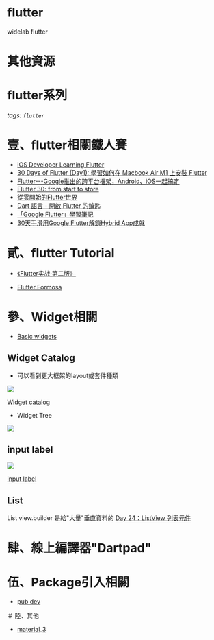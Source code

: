 # flutter
widelab flutter

# 其他資源
# flutter系列
###### tags: `flutter`

# 壹、flutter相關鐵人賽
* [iOS Developer Learning Flutter](https://ithelp.ithome.com.tw/users/20117052/ironman/3216)
* [30 Days of Flutter (Day1): 學習如何在 Macbook Air M1 上安裝 Flutter](https://matters.news/@johnnymnotes/114923-30-days-of-flutter-day1-%E5%AD%B8%E7%BF%92%E5%A6%82%E4%BD%95%E5%9C%A8-macbook-air-m1-%E4%B8%8A%E5%AE%89%E8%A3%9D-flutter-bafyreida2zx6hrev6zqjzvevyvx44jmgg4qrtij73rrxv6ksx3i2gb5f3u)
* [Flutter---Google推出的跨平台框架，Android、iOS一起搞定](https://ithelp.ithome.com.tw/users/20119550/ironman/2221)
* [Flutter 30: from start to store](https://ithelp.ithome.com.tw/users/20152234/ironman/5606)
* [從零開始的Flutter世界](https://ithelp.ithome.com.tw/users/20118479/ironman/3025)
* [Dart 語言 - 開啟 Flutter 的鑰匙](https://ithelp.ithome.com.tw/users/20129264/ironman/3048)
* [「Google Flutter」學習筆記](https://ithelp.ithome.com.tw/users/20120243/ironman/3730)
* [30天手滑用Google Flutter解鎖Hybrid App成就](https://ithelp.ithome.com.tw/users/20120028/ironman/2263)



# 貳、flutter Tutorial
* [《Flutter实战·第二版》](https://book.flutterchina.club/chapter3/input_and_form.html#_3-5-1-textfield)

* [Flutter Formosa](https://medium.com/flutter-formosa)

# 參、Widget相關
* [Basic widgets](https://docs.flutter.dev/development/ui/widgets/basics)
## Widget Catalog 
* 可以看到更大框架的layout或套件種類

![](https://i.imgur.com/oaaQMFP.png)

[Widget catalog](https://docs.flutter.dev/development/ui/widgets)

* Widget Tree

![](https://i.imgur.com/oLJ5Fer.png)

## input label
![](https://i.imgur.com/U6oMpWI.png)

[input label](https://api.flutter.dev/flutter/material/InputDecoration-class.html)



## List
List view.builder 是給"大量"垂直資料的
[Day 24：ListView 列表元件](https://ithelp.ithome.com.tw/articles/10226338)

# 肆、線上編譯器"Dartpad"

# 伍、Package引入相關
* [pub.dev](https://pub.dev/)

＃ 陸、其他

* [material_3](https://m3.material.io/develop/flutter)
